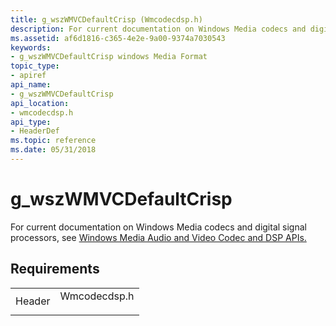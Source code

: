 ```yaml
---
title: g_wszWMVCDefaultCrisp (Wmcodecdsp.h)
description: For current documentation on Windows Media codecs and digital signal processors, see Windows Media Audio and Video Codec and DSP APIs.
ms.assetid: af6d1816-c365-4e2e-9a00-9374a7030543
keywords:
- g_wszWMVCDefaultCrisp windows Media Format
topic_type:
- apiref
api_name:
- g_wszWMVCDefaultCrisp
api_location:
- wmcodecdsp.h
api_type:
- HeaderDef
ms.topic: reference
ms.date: 05/31/2018
---
```


# g\_wszWMVCDefaultCrisp

For current documentation on Windows Media codecs and digital signal processors, see [Windows Media Audio and Video Codec and DSP APIs.](/previous-versions//dd464626(v=vs.85))

## Requirements



|                   |                                                                                         |
|-------------------|-----------------------------------------------------------------------------------------|
| Header<br/> | <dl> <dt>Wmcodecdsp.h</dt> </dl> |



 

